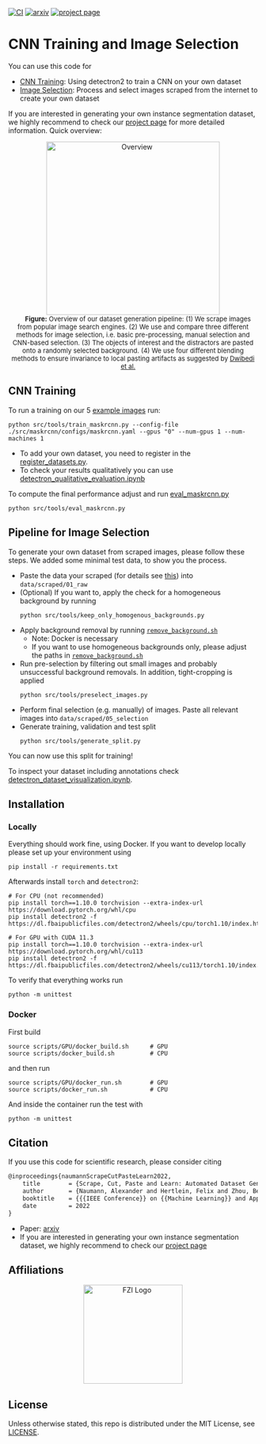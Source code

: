 [![CI](https://github.com/a-nau/image-selection-and-cnn-training/workflows/CI/badge.svg)](https://github.com/a-nau/image-selection-and-cnn-training/actions)
[![arxiv](http://img.shields.io/badge/paper-arxiv.2210.09814-B31B1B.svg)][arxiv]
[![project page](https://img.shields.io/badge/website-project%20page-informational.svg)][project page]

# CNN Training and Image Selection

You can use this code for

- [CNN Training](#CNN-Training): Using detectron2 to train a CNN on your own dataset
- [Image Selection](#Pipeline-for-Image-Selection): Process and select images scraped from the internet to create your
  own dataset

If you are interested in generating your own instance segmentation dataset, we highly recommend to check
our [project page][project page] for more detailed information. Quick overview:

<p align="center">
    <img src="https://a-nau.github.io/parcel2d/static/images/overview.png" alt="Overview" height="350"/>
    <br>
    <span style="font-size: small; margin-left: 20px; margin-right: 20px">
      <b>Figure:</b> 
      Overview of our dataset generation pipeline: (1) We
      scrape images from popular image search engines. (2) We
      use and compare three different methods for image selection,
      i.e. basic pre-processing, manual selection and CNN-based
      selection. (3) The objects of interest and the distractors are
      pasted onto a randomly selected background. (4) We use
      four different blending methods to ensure invariance to local
      pasting artifacts as suggested by <a href="https://arxiv.org/abs/1708.01642">Dwibedi et al.</a>
    </span>
    <br>
</p>

## CNN Training

To run a training on our 5 [example images](data/parcel2d_demo/train) run:

```shell
python src/tools/train_maskrcnn.py --config-file ./src/maskrcnn/configs/maskrcnn.yaml --gpus "0" --num-gpus 1 --num-machines 1
```

- To add your own dataset, you need to register in the [register_datasets.py](src/maskrcnn/data/register_datasets.py).
- To check your results qualitatively you can
  use [detectron_qualitative_evaluation.ipynb](src/notebooks/detectron_qualitative_evaluation.ipynb)

To compute the final performance adjust and run [eval_maskrcnn.py](src/tools/eval_maskrcnn.py)

```shell
python src/tools/eval_maskrcnn.py
```

## Pipeline for Image Selection

To generate your own dataset from scraped images, please follow these steps. We added some minimal test data, to show
you the process.

- Paste the data your scraped (for details see [this](https://github.com/a-nau/easy-image-scraping))
  into `data/scraped/01_raw`
- (Optional) If you want to, apply the check for a homogeneous background by running
  ```shell
  python src/tools/keep_only_homogenous_backgrounds.py
  ```
- Apply background removal by running [`remove_background.sh`](scripts/remove_background.sh)
    - Note: Docker is necessary
    - If you want to use homogeneous backgrounds only, please adjust the paths
      in [`remove_background.sh`](scripts/remove_background.sh)
- Run pre-selection by filtering out small images and probably unsuccessful background removals. In addition,
  tight-cropping is applied
  ```shell
  python src/tools/preselect_images.py
  ```
- Perform final selection (e.g. manually) of images. Paste all relevant images into `data/scraped/05_selection`
- Generate training, validation and test split
  ```shell
  python src/tools/generate_split.py
  ```

You can now use this split for training!

To inspect your dataset including annotations
check [detectron_dataset_visualization.ipynb](src/notebooks/detectron_dataset_visualization.ipynb).

## Installation

### Locally

Everything should work fine, using Docker. If you want to develop locally please set up your environment using

```shell
pip install -r requirements.txt
```

Afterwards install `torch` and `detectron2`:

```shell
# For CPU (not recommended)
pip install torch==1.10.0 torchvision --extra-index-url https://download.pytorch.org/whl/cpu
pip install detectron2 -f https://dl.fbaipublicfiles.com/detectron2/wheels/cpu/torch1.10/index.html

# For GPU with CUDA 11.3
pip install torch==1.10.0 torchvision --extra-index-url https://download.pytorch.org/whl/cu113
pip install detectron2 -f https://dl.fbaipublicfiles.com/detectron2/wheels/cu113/torch1.10/index.html
```

To verify that everything works run

```shell
python -m unittest
```

### Docker

First build

```shell
source scripts/GPU/docker_build.sh      # GPU
source scripts/docker_build.sh          # CPU
```

and then run

```shell
source scripts/GPU/docker_run.sh        # GPU
source scripts/docker_run.sh            # CPU
```

And inside the container run the test with

```shell
python -m unittest
```

## Citation

If you use this code for scientific research, please consider citing

```latex
@inproceedings{naumannScrapeCutPasteLearn2022,
	title        = {Scrape, Cut, Paste and Learn: Automated Dataset Generation Applied to Parcel Logistics},
	author       = {Naumann, Alexander and Hertlein, Felix and Zhou, Benchun and Dörr, Laura and Furmans, Kai},
	booktitle    = {{{IEEE Conference}} on {{Machine Learning}} and Applications ({{ICMLA}})},
	date         = 2022
}
```

- Paper: [arxiv][arxiv]
- If you are interested in generating your own instance segmentation dataset, we highly recommend to check
  our [project page][project page]

## Affiliations

<p align="center">
    <img src="https://upload.wikimedia.org/wikipedia/de/thumb/4/44/Fzi_logo.svg/1200px-Fzi_logo.svg.png?raw=true" alt="FZI Logo" height="200"/>
</p>

## License

Unless otherwise stated, this repo is distributed under the MIT License, see [LICENSE](LICENSE).

[arxiv]: https://arxiv.org/abs/2210.09814

[project page]: https://a-nau.github.io/parcel2d
